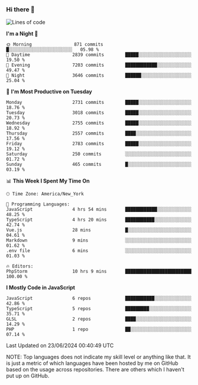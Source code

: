 ### Hi there 👋

<!--
**LynxJinxxy/LynxJinxxy** is a ✨ _special_ ✨ repository because its `README.md` (this file) appears on your GitHub profile.

Here are some ideas to get you started:

- 🔭 I’m currently working on ...
- 🌱 I’m currently learning ...
- 👯 I’m looking to collaborate on ...
- 🤔 I’m looking for help with ...
- 💬 Ask me about ...
- 📫 How to reach me: ...
- 😄 Pronouns: ...
- ⚡ Fun fact: ...
-->

<!--START_SECTION:waka-->
![Lines of code](https://img.shields.io/badge/From%20Hello%20World%20I%27ve%20Written-31.8%20million%20lines%20of%20code-blue)

**I'm a Night 🦉** 

```text
🌞 Morning                871 commits         █░░░░░░░░░░░░░░░░░░░░░░░░   05.98 % 
🌆 Daytime                2839 commits        █████░░░░░░░░░░░░░░░░░░░░   19.50 % 
🌃 Evening                7203 commits        ████████████░░░░░░░░░░░░░   49.47 % 
🌙 Night                  3646 commits        ██████░░░░░░░░░░░░░░░░░░░   25.04 % 
```
📅 **I'm Most Productive on Tuesday** 

```text
Monday                   2731 commits        █████░░░░░░░░░░░░░░░░░░░░   18.76 % 
Tuesday                  3018 commits        █████░░░░░░░░░░░░░░░░░░░░   20.73 % 
Wednesday                2755 commits        █████░░░░░░░░░░░░░░░░░░░░   18.92 % 
Thursday                 2557 commits        ████░░░░░░░░░░░░░░░░░░░░░   17.56 % 
Friday                   2783 commits        █████░░░░░░░░░░░░░░░░░░░░   19.12 % 
Saturday                 250 commits         ░░░░░░░░░░░░░░░░░░░░░░░░░   01.72 % 
Sunday                   465 commits         █░░░░░░░░░░░░░░░░░░░░░░░░   03.19 % 
```


📊 **This Week I Spent My Time On** 

```text
🕑︎ Time Zone: America/New_York

💬 Programming Languages: 
JavaScript               4 hrs 54 mins       ████████████░░░░░░░░░░░░░   48.25 % 
TypeScript               4 hrs 20 mins       ███████████░░░░░░░░░░░░░░   42.74 % 
Vue.js                   28 mins             █░░░░░░░░░░░░░░░░░░░░░░░░   04.61 % 
Markdown                 9 mins              ░░░░░░░░░░░░░░░░░░░░░░░░░   01.62 % 
.env file                6 mins              ░░░░░░░░░░░░░░░░░░░░░░░░░   01.03 % 

🔥 Editors: 
PhpStorm                 10 hrs 9 mins       █████████████████████████   100.00 % 
```

**I Mostly Code in JavaScript** 

```text
JavaScript               6 repos             ███████████░░░░░░░░░░░░░░   42.86 % 
TypeScript               5 repos             █████████░░░░░░░░░░░░░░░░   35.71 % 
GLSL                     2 repos             ████░░░░░░░░░░░░░░░░░░░░░   14.29 % 
PHP                      1 repo              ██░░░░░░░░░░░░░░░░░░░░░░░   07.14 % 
```




 Last Updated on 23/06/2024 00:40:49 UTC
<!--END_SECTION:waka-->
NOTE: Top languages does not indicate my skill level or anything like that. It is just a metric of which languages have been hosted by me on GitHub based on the usage across repositories. There are others which I haven't put up on GitHub.
